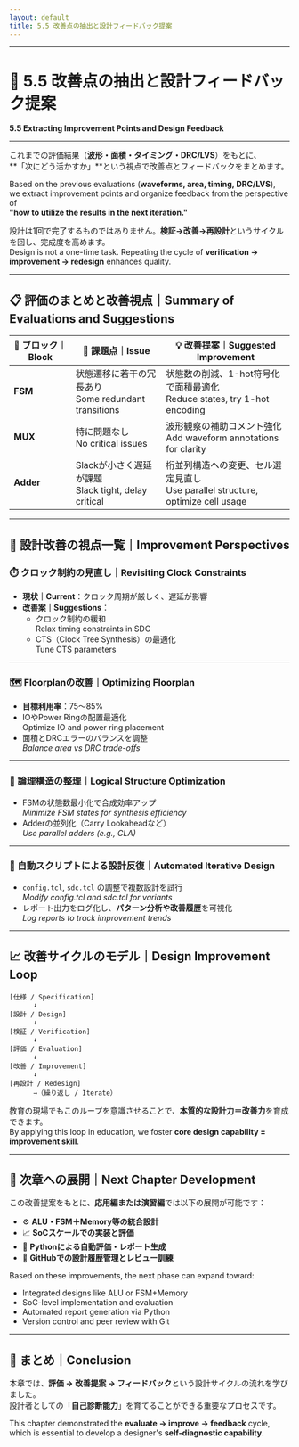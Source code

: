 ```yaml
---
layout: default
title: 5.5 改善点の抽出と設計フィードバック提案
---
```


---

# 🔁 5.5 改善点の抽出と設計フィードバック提案  
**5.5 Extracting Improvement Points and Design Feedback**

---

これまでの評価結果（**波形・面積・タイミング・DRC/LVS**）をもとに、  
**「次にどう活かすか」**という視点で改善点とフィードバックをまとめます。

Based on the previous evaluations (**waveforms, area, timing, DRC/LVS**),  
we extract improvement points and organize feedback from the perspective of  
**"how to utilize the results in the next iteration."**

設計は1回で完了するものではありません。**検証→改善→再設計**というサイクルを回し、完成度を高めます。  
Design is not a one-time task. Repeating the cycle of **verification → improvement → redesign** enhances quality.

---

## 📋 評価のまとめと改善視点｜Summary of Evaluations and Suggestions

| 🔧 ブロック｜Block | 🧪 課題点｜Issue                       | 💡 改善提案｜Suggested Improvement                          |
|------------------|--------------------------------------|----------------------------------------------------------|
| **FSM**          | 状態遷移に若干の冗長あり<br>Some redundant transitions | 状態数の削減、1-hot符号化で面積最適化<br>Reduce states, try 1-hot encoding |
| **MUX**          | 特に問題なし<br>No critical issues   | 波形観察の補助コメント強化<br>Add waveform annotations for clarity |
| **Adder**        | Slackが小さく遅延が課題<br>Slack tight, delay critical | 桁並列構造への変更、セル選定見直し<br>Use parallel structure, optimize cell usage |

---

## 🧠 設計改善の視点一覧｜Improvement Perspectives

### ⏱️ クロック制約の見直し｜Revisiting Clock Constraints

- **現状｜Current**：クロック周期が厳しく、遅延が影響
- **改善案｜Suggestions**：
  - クロック制約の緩和<br>Relax timing constraints in SDC
  - CTS（Clock Tree Synthesis）の最適化<br>Tune CTS parameters

---

### 🗺️ Floorplanの改善｜Optimizing Floorplan

- **目標利用率**：75〜85%
- IOやPower Ringの配置最適化<br>Optimize IO and power ring placement
- 面積とDRCエラーのバランスを調整  
  *Balance area vs DRC trade-offs*

---

### 🧮 論理構造の整理｜Logical Structure Optimization

- FSMの状態数最小化で合成効率アップ  
  *Minimize FSM states for synthesis efficiency*
- Adderの並列化（Carry Lookaheadなど）  
  *Use parallel adders (e.g., CLA)*

---

### 🔁 自動スクリプトによる設計反復｜Automated Iterative Design

- `config.tcl`, `sdc.tcl` の調整で複数設計を試行  
  *Modify config.tcl and sdc.tcl for variants*
- レポート出力をログ化し、**パターン分析や改善履歴**を可視化  
  *Log reports to track improvement trends*

---

## 📈 改善サイクルのモデル｜Design Improvement Loop

```text
[仕様 / Specification]
      ↓
[設計 / Design]
      ↓
[検証 / Verification]
      ↓
[評価 / Evaluation]
      ↓
[改善 / Improvement]
      ↓
[再設計 / Redesign]
      →（繰り返し / Iterate）
```

教育の現場でもこのループを意識させることで、**本質的な設計力＝改善力**を育成できます。  
By applying this loop in education, we foster **core design capability = improvement skill**.

---

## 🚀 次章への展開｜Next Chapter Development

この改善提案をもとに、**応用編または演習編**では以下の展開が可能です：

- ⚙️ **ALU・FSM＋Memory等の統合設計**  
- 📈 **SoCスケールでの実装と評価**  
- 🤖 **Pythonによる自動評価・レポート生成**  
- 🔁 **GitHubでの設計履歴管理とレビュー訓練**

Based on these improvements, the next phase can expand toward:

- Integrated designs like ALU or FSM+Memory  
- SoC-level implementation and evaluation  
- Automated report generation via Python  
- Version control and peer review with Git

---

## 🏁 まとめ｜Conclusion

本章では、**評価 → 改善提案 → フィードバック**という設計サイクルの流れを学びました。  
設計者としての「**自己診断能力**」を育てることができる重要なプロセスです。

This chapter demonstrated the **evaluate → improve → feedback** cycle,  
which is essential to develop a designer's **self-diagnostic capability**.


